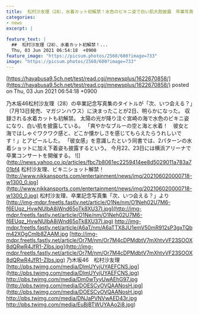 ```yaml
---
title:  松村沙友理（28）、水着カット初解禁！水色のビキニ姿で白い肌大胆披露　卒業写真集で下着姿も  
categories:
- news
excerpt: |
  
feature_text: |
  ##  松村沙友理（28）、水着カット初解禁！...
  Thu, 03 Jun 2021 06:54:18  +0900
feature_image: "https://picsum.photos/2560/600?image=733"
image: "https://picsum.photos/2560/600?image=733"
---
```


[https://hayabusa9.5ch.net/test/read.cgi/mnewsplus/1622670858/](https://hayabusa9.5ch.net/test/read.cgi/mnewsplus/1622670858/)
posted on Thu, 03 Jun 2021 06:54:18  +0900

<!--more-->

乃木坂46松村沙友理（28）の卒業記念写真集のタイトルが「次、いつ会える？」（7月13日発売、マガジンハウス）に決まったことが2日、明らかになった。 収録される水着カットも初解禁。 太陽の光が降り注ぐ宮崎の海で水色のビキニ姿になり、白い肌を披露している。 「爽やかなブルーの空と海と水着！　彼女と海ではしゃぐワクワク感と、どこか懐かしさを感じてもらえたらうれしいです！」とアピールした。 「彼女感」を意識したという同書では、2パターンの水着ショットに加え下着姿も披露するという。 今月22、23日には横浜アリーナで卒業コンサートを開催する。 ![](http://news.yahoo.co.jp/articles/fbc7b8061ec2259414ee8d5029011a783a701bf4 松村沙友理、ビキニショット解禁！ [http://www.nikkansports.com/entertainment/news/img/202106020000718-w1300_0.jpg](http://www.nikkansports.com/entertainment/news/img/202106020000718-w1300_0.jpg) 松村沙友理、卒業記念写真集「次、いつ会える？」より [http://img-mdpr.freetls.fastly.net/article/O1Ne/nm/O1Neh02U7M6-f6EUqz_HvwNUlbA8jWnd65oTk8XU37I.jpg](http://img-mdpr.freetls.fastly.net/article/O1Ne/nm/O1Neh02U7M6-f6EUqz_HvwNUlbA8jWnd65oTk8XU37I.jpg) http://img-mdpr.freetls.fastly.net/article/A6aT/nm/A6aTTX8JU1emV50mR912sP3gxTQbm42XOgCmlb8ZAAM.jpg [http://img-mdpr.freetls.fastly.net/article/Or7M/nm/Or7M4cDPMdbtV7mXhtvVF23SOOX8dQRwR4JfR1-ZIbs.jpg](http://img-mdpr.freetls.fastly.net/article/Or7M/nm/Or7M4cDPMdbtV7mXhtvVF23SOOX8dQRwR4JfR1-ZIbs.jpg) 乃木坂46　松村沙友理 [http://pbs.twimg.com/media/DlmUYyjUYAEFCNS.jpg](http://pbs.twimg.com/media/DlmUYyjUYAEFCNS.jpg) http://pbs.twimg.com/media/Dm0wTyyUwAEhG97.jpg [http://pbs.twimg.com/media/DOESCyOVQAANosH.jpg](http://pbs.twimg.com/media/DOESCyOVQAANosH.jpg) http://pbs.twimg.com/media/DNJaPVNVwAED43r.jpg http://pbs.twimg.com/media/EuBjBTWUYAAo2i8.jpg)
